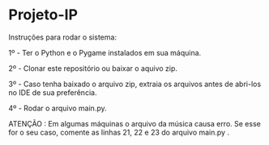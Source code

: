 # Projeto-IP
Instruções para rodar o sistema: 

1º - Ter o Python e o Pygame instalados em sua máquina.

2º - Clonar este repositório ou baixar o aquivo zip.

3º - Caso tenha baixado o arquivo zip, extraia os arquivos antes de abri-los no IDE de sua preferência.

4º - Rodar o arquivo main.py.

ATENÇÃO : Em algumas máquinas o arquivo da música causa erro. Se esse for o seu caso, comente as linhas 21, 22 e 23 do arquivo main.py .

